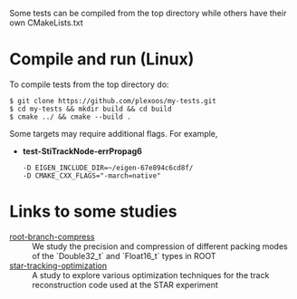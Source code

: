 Some tests can be compiled from the top directory while others have their own
CMakeLists.txt


# Compile and run (Linux)

To compile tests from the top directory do:

    $ git clone https://github.com/plexoos/my-tests.git
    $ cd my-tests && mkdir build && cd build
    $ cmake ../ && cmake --build .

Some targets may require additional flags. For example,

* **test-StiTrackNode-errPropag6**

      -D EIGEN_INCLUDE_DIR=~/eigen-67e894c6cd8f/
      -D CMAKE_CXX_FLAGS="-march=native"


# Links to some studies

<dl>

<dt>
<a href="root-branch-compress/">root-branch-compress</a>
</dt>
<dd>
We study the precision and compression of different packing modes of the
`Double32_t` and `Float16_t` types in ROOT
</dd>

<dt>
<a href="sti-profiling/">star-tracking-optimization</a>
</dt>
<dd>
A study to explore various optimization techniques for the track reconstruction
code used at the STAR experiment
</dd>

</dl>
